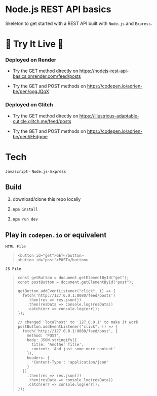 # Node.js REST API basics

Skeleton to get started with a REST API built with `Node.js` and `Express`.

# 🚀 Try It Live 🚀

### Deployed on Render

 - Try the GET method directly on https://nodejs-rest-api-basics.onrender.com/feed/posts

 - Try the GET and POST methods on https://codepen.io/adrien-be/pen/oggJQqX

### Deployed on Glitch

 - Try the GET method directly on https://illustrious-adaptable-cuticle.glitch.me/feed/posts

 - Try the GET and POST methods on https://codepen.io/adrien-be/pen/jEEdgme

# Tech

`Javascript` · `Node.js`· `Express`

## Build

1. download/clone this repo locally

2. `npm install`

3. `npm run dev`

## Play in `codepen.io` or equivalent

`HTML File`

>     <button id="get">GET</button>
>     <button id="post">POST</button>

`JS File`

>     const getButton = document.getElementById("get");
>     const postButton = document.getElementById("post");
>
>     getButton.addEventListener("click", () => {
>       fetch('http://127.0.0.1:8080/feed/posts')
>         .then(res => res.json())
>         .then(resData => console.log(resData))
>         .catch(err => console.log(err));
>     });
>
>     // changed 'localhost' to '127.0.0.1' to make it work
>     postButton.addEventListener("click", () => {
>       fetch('http://127.0.0.1:8080/feed/post', {
>         method: 'POST',
>         body: JSON.stringify({
>           title: 'Another Title',
>           content: 'And just some more content'
>         }),
>         headers: {
>           'Content-Type': 'application/json'
>         }
>       })
>         .then(res => res.json())
>         .then(resData => console.log(resData))
>         .catch(err => console.log(err));
>     });
